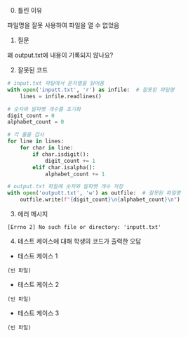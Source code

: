 0. 틀린 이유

파일명을 잘못 사용하여 파일을 열 수 없었음

1. 질문

왜 output.txt에 내용이 기록되지 않나요?

2. 잘못된 코드

```python
# input.txt 파일에서 문자열을 읽어옴
with open('inputt.txt', 'r') as infile:  # 잘못된 파일명
    lines = infile.readlines()

# 숫자와 알파벳 개수를 초기화
digit_count = 0
alphabet_count = 0

# 각 줄을 검사
for line in lines:
    for char in line:
        if char.isdigit():
            digit_count += 1
        elif char.isalpha():
            alphabet_count += 1

# output.txt 파일에 숫자와 알파벳 개수 저장
with open('outputt.txt', 'w') as outfile:  # 잘못된 파일명
    outfile.write(f"{digit_count}\n{alphabet_count}\n")
```

3. 에러 메시지

```
[Errno 2] No such file or directory: 'inputt.txt'
```

4. 테스트 케이스에 대해 학생의 코드가 출력한 오답

- 테스트 케이스 1

```
(빈 파일)
```

- 테스트 케이스 2

```
(빈 파일)
```

- 테스트 케이스 3

```
(빈 파일)
```